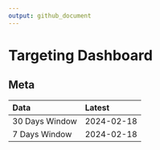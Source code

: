 ```yaml
---
output: github_document
---
```


# Targeting Dashboard



## Meta


|Data           |Latest     |
|:--------------|:----------|
|30 Days Window |2024-02-18 |
|7 Days Window  |2024-02-18 |
